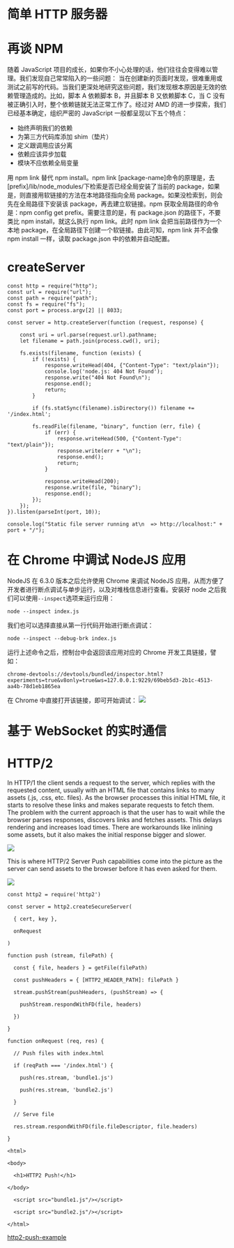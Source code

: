 # 简单 HTTP 服务器

# 再谈 NPM

随着 JavaScript 项目的成长，如果你不小心处理的话，他们往往会变得难以管理。我们发现自己常常陷入的一些问题： 当在创建新的页面时发现，很难重用或测试之前写的代码。当我们更深处地研究这些问题，我们发现根本原因是无效的依赖管理造成的。比如，脚本 A 依赖脚本 B，并且脚本 B 又依赖脚本 C，当 C 没有被正确引入时，整个依赖链就无法正常工作了。经过对 AMD 的进一步探索，我们已经基本确定，组织严密的 JavaScript 一般都呈现以下五个特点：

* 始终声明我们的依赖
* 为第三方代码库添加 shim（垫片）
* 定义跟调用应该分离
* 依赖应该异步加载
* 模块不应依赖全局变量

用 npm link 替代 npm install。npm link [package-name]命令的原理是，去 [prefix]/lib/node_modules/下检索是否已经全局安装了当前的 package，如果是，则直接用软链接的方法在本地路径指向全局 package。如果没检索到，则会先在全局路径下安装该 package，再去建立软链接。npm 获取全局路径的命令是：npm config get prefix。需要注意的是，有 package.json 的路径下，不要类比 npm install，就这么执行 npm link。此时 npm link 会把当前路径作为一个本地 package，在全局路径下创建一个软链接。由此可知，npm link 并不会像 npm install 一样，读取 package.json 中的依赖并自动配置。

# createServer

```
const http = require("http");
const url = require("url");
const path = require("path");
const fs = require("fs");
const port = process.argv[2] || 8033;

const server = http.createServer(function (request, response) {

    const uri = url.parse(request.url).pathname;
    let filename = path.join(process.cwd(), uri);

    fs.exists(filename, function (exists) {
        if (!exists) {
            response.writeHead(404, {"Content-Type": "text/plain"});
            console.log('node.js: 404 Not Found');
            response.write("404 Not Found\n");
            response.end();
            return;
        }

        if (fs.statSync(filename).isDirectory()) filename += '/index.html';

        fs.readFile(filename, "binary", function (err, file) {
            if (err) {
                response.writeHead(500, {"Content-Type": "text/plain"});
                response.write(err + "\n");
                response.end();
                return;
            }

            response.writeHead(200);
            response.write(file, "binary");
            response.end();
        });
    });
}).listen(parseInt(port, 10));

console.log("Static file server running at\n  => http://localhost:" + port + "/");
```

# 在 Chrome 中调试 NodeJS 应用

NodeJS 在 6.3.0 版本之后允许使用 Chrome 来调试 NodeJS 应用，从而方便了开发者进行断点调试与单步运行，以及对堆栈信息进行查看。安装好 node 之后我们可以使用`--inspect`选项来运行应用：

```
node --inspect index.js
```

我们也可以选择直接从第一行代码开始进行断点调试：

```
node --inspect --debug-brk index.js
```

运行上述命令之后，控制台中会返回该应用对应的 Chrome 开发工具链接，譬如：

```
chrome-devtools://devtools/bundled/inspector.html?experiments=true&v8only=true&ws=127.0.0.1:9229/69beb5d3-2b1c-4513-aa4b-78d1eb1865ea
```

在 Chrome 中直接打开该链接，即可开始调试： ![](https://coding.net/u/hoteam/p/Cache/git/raw/master/2017/1/3/QQ20170125-0123.png)

# 基于 WebSocket 的实时通信

# HTTP/2

In HTTP/1 the client sends a request to the server, which replies with the requested content, usually with an HTML file that contains links to many assets (.js, .css, etc. files). As the browser processes this initial HTML file, it starts to resolve these links and makes separate requests to fetch them. The problem with the current approach is that the user has to wait while the browser parses responses, discovers links and fetches assets. This delays rendering and increases load times. There are workarounds like inlining some assets, but it also makes the initial response bigger and slower.

![](https://blog-assets.risingstack.com/2017/08/http_1-in-nodejs.png)

This is where HTTP/2 Server Push capabilities come into the picture as the server can send assets to the browser before it has even asked for them.

![](https://blog-assets.risingstack.com/2017/08/http2-in-nodejs.png)

```
const http2 = require('http2')

const server = http2.createSecureServer(

  { cert, key },

  onRequest

)

function push (stream, filePath) {

  const { file, headers } = getFile(filePath)

  const pushHeaders = { [HTTP2_HEADER_PATH]: filePath }

  stream.pushStream(pushHeaders, (pushStream) => {

    pushStream.respondWithFD(file, headers)

  })

}

function onRequest (req, res) {

  // Push files with index.html

  if (reqPath === '/index.html') {

    push(res.stream, 'bundle1.js')

    push(res.stream, 'bundle2.js')

  }

  // Serve file

  res.stream.respondWithFD(file.fileDescriptor, file.headers)

}
```

```
<html>

<body>

  <h1>HTTP2 Push!</h1>

</body>

  <script src="bundle1.js"/></script>

  <script src="bundle2.js"/></script>

</html>
```

[http2-push-example](https://github.com/RisingStack/http2-push-example)
